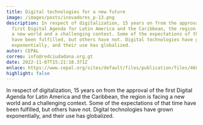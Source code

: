 ```yaml
---
title: Digital technologies for a new future
image: /images/posts/inovadores_p-13.png
description: In respect of digitalization, 15 years on from the approval of the
  first Digital Agenda for Latin America and the Caribbean, the region is facing
  a new world and a challenging context. Some of the expectations of that time
  have been fulfilled, but others have not. Digital technologies have grown
  exponentially, and their use has globalized.
autor: CEPAL
correo: info@redciudadana.org.gt
date: 2022-11-07T15:21:18.371Z
enlace: https://www.cepal.org/sites/default/files/publication/files/46817/S2000960_en.pdf
highlight: false
---
```

In respect of digitalization, 15 years on from the approval of the first Digital Agenda for Latin America and the Caribbean, the region is facing a new world and a challenging context. Some of the expectations of that time have been fulfilled, but others have not. Digital technologies have grown exponentially, and their use has globalized.